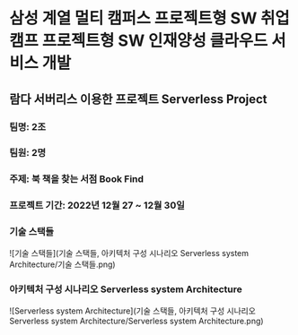 # **삼성 계열 멀티 캠퍼스 프로젝트형 SW 취업캠프 프로젝트형 SW 인재양성 클라우드 서비스 개발**

## **람다 서버리스 이용한 프로젝트 Serverless Project**
### 팀명: 2조
### 팀원: 2명
### **주제: 북 책을 찾는 서점 Book Find**
### 프로젝트 기간: 2022년 12월 27 ~ 12월 30일

### 기술 스택들
![기술 스택들](기술 스택들, 아키텍처 구성 시나리오 Serverless system Architecture/기술 스택들.png)
### 아키텍처 구성 시나리오 Serverless system Architecture
![Serverless system Architecture](기술 스택들, 아키텍처 구성 시나리오 Serverless system Architecture/Serverless system Architecture.png)
